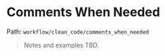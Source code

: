 # Comments When Needed

Path: `workflow/clean_code/comments_when_needed`

> Notes and examples TBD.
